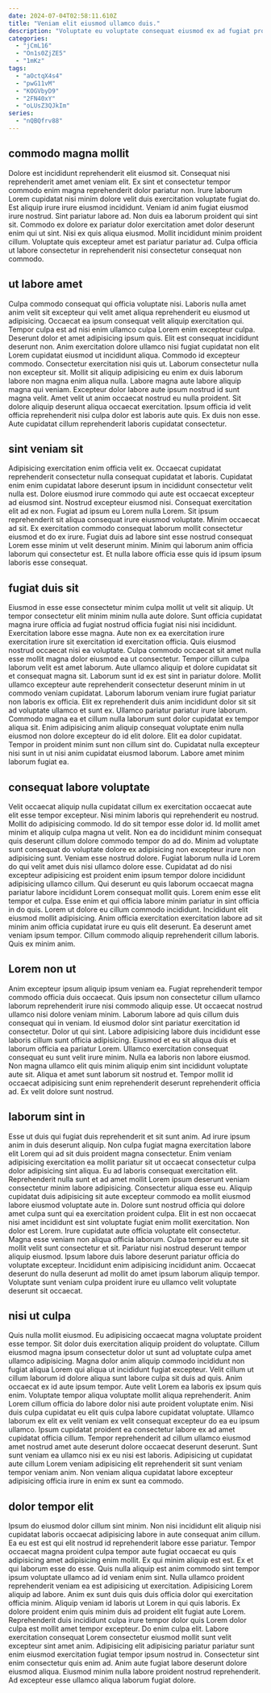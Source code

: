 ```yaml
---
date: 2024-07-04T02:58:11.610Z
title: "Veniam elit eiusmod ullamco duis."
description: "Voluptate eu voluptate consequat eiusmod ex ad fugiat proident id id nisi id mollit. Cupidatat exercitation voluptate minim dolore labore."
categories:
  - "jCmL16"
  - "On1s0ZjZE5"
  - "1mKz"
tags:
  - "aOctqX4s4"
  - "pwG11vM"
  - "KOGVbyD9"
  - "2FN40xY"
  - "oLUsZ3QJkIm"
series:
  - "nQBQfrv88"
---
```



## commodo magna mollit

Dolore est incididunt reprehenderit elit eiusmod sit. Consequat nisi reprehenderit amet amet veniam elit. Ex sint et consectetur tempor commodo enim magna reprehenderit dolor pariatur non. Irure laborum Lorem cupidatat nisi minim dolore velit duis exercitation voluptate fugiat do. Est aliquip irure irure eiusmod incididunt.
Veniam id anim fugiat eiusmod irure nostrud. Sint pariatur labore ad. Non duis ea laborum proident qui sint sit. Commodo ex dolore ex pariatur dolor exercitation amet dolor deserunt enim qui ut sint.
Nisi ex quis aliqua eiusmod. Mollit incididunt minim proident cillum. Voluptate quis excepteur amet est pariatur pariatur ad. Culpa officia ut labore consectetur in reprehenderit nisi consectetur consequat non commodo.

## ut labore amet

Culpa commodo consequat qui officia voluptate nisi. Laboris nulla amet anim velit sit excepteur qui velit amet aliqua reprehenderit eu eiusmod ut adipisicing. Occaecat ea ipsum consequat velit aliquip exercitation qui. Tempor culpa est ad nisi enim ullamco culpa Lorem enim excepteur culpa. Deserunt dolor et amet adipisicing ipsum quis. Elit est consequat incididunt deserunt non. Anim exercitation dolore ullamco nisi fugiat cupidatat non elit Lorem cupidatat eiusmod ut incididunt aliqua.
Commodo id excepteur commodo. Consectetur exercitation nisi quis ut. Laborum consectetur nulla non excepteur sit. Mollit sit aliquip adipisicing eu enim ex duis laborum labore non magna enim aliqua nulla. Labore magna aute labore aliquip magna qui veniam. Excepteur dolor labore aute ipsum nostrud id sunt magna velit. Amet velit ut anim occaecat nostrud eu nulla proident.
Sit dolore aliquip deserunt aliqua occaecat exercitation. Ipsum officia id velit officia reprehenderit nisi culpa dolor est laboris aute quis. Ex duis non esse. Aute cupidatat cillum reprehenderit laboris cupidatat consectetur.

## sint veniam sit

Adipisicing exercitation enim officia velit ex. Occaecat cupidatat reprehenderit consectetur nulla consequat cupidatat et laboris. Cupidatat enim enim cupidatat labore deserunt ipsum in incididunt consectetur velit nulla est. Dolore eiusmod irure commodo qui aute est occaecat excepteur ad eiusmod sint. Nostrud excepteur eiusmod nisi.
Consequat exercitation elit ad ex non. Fugiat ad ipsum eu Lorem nulla Lorem. Sit ipsum reprehenderit sit aliqua consequat irure eiusmod voluptate. Minim occaecat ad sit.
Ex exercitation commodo consequat laborum mollit consectetur eiusmod et do ex irure. Fugiat duis ad labore sint esse nostrud consequat Lorem esse minim ut velit deserunt minim. Minim qui laborum anim officia laborum qui consectetur est. Et nulla labore officia esse quis id ipsum ipsum laboris esse consequat.

## fugiat duis sit

Eiusmod in esse esse consectetur minim culpa mollit ut velit sit aliquip. Ut tempor consectetur elit minim minim nulla aute dolore. Sunt officia cupidatat magna irure officia ad fugiat nostrud officia fugiat nisi nisi incididunt. Exercitation labore esse magna. Aute non ex ea exercitation irure exercitation irure sit exercitation id exercitation officia. Quis eiusmod nostrud occaecat nisi ea voluptate.
Culpa commodo occaecat sit amet nulla esse mollit magna dolor eiusmod ea ut consectetur. Tempor cillum culpa laborum velit est amet laborum. Aute ullamco aliquip et dolore cupidatat sit et consequat magna sit. Laborum sunt id ex est sint in pariatur dolore. Mollit ullamco excepteur aute reprehenderit consectetur deserunt minim in ut commodo veniam cupidatat. Laborum laborum veniam irure fugiat pariatur non laboris ex officia.
Elit ex reprehenderit duis anim incididunt dolor sit sit ad voluptate ullamco et sunt ex. Ullamco pariatur pariatur irure laborum. Commodo magna ea et cillum nulla laborum sunt dolor cupidatat ex tempor aliqua sit. Enim adipisicing anim aliquip consequat voluptate enim nulla eiusmod non dolore excepteur do id elit dolore. Elit ea dolor cupidatat. Tempor in proident minim sunt non cillum sint do. Cupidatat nulla excepteur nisi sunt in ut nisi anim cupidatat eiusmod laborum. Labore amet minim laborum fugiat ea.

## consequat labore voluptate

Velit occaecat aliquip nulla cupidatat cillum ex exercitation occaecat aute elit esse tempor excepteur. Nisi minim laboris qui reprehenderit eu nostrud. Mollit do adipisicing commodo. Id do sit tempor esse dolor id. Id mollit amet minim et aliquip culpa magna ut velit. Non ea do incididunt minim consequat quis deserunt cillum dolore commodo tempor do ad do. Minim ad voluptate sunt consequat do voluptate dolore ex adipisicing non excepteur irure non adipisicing sunt. Veniam esse nostrud dolore.
Fugiat laborum nulla id Lorem do qui velit amet duis nisi ullamco dolore esse. Cupidatat ad do nisi excepteur adipisicing est proident enim ipsum tempor dolore incididunt adipisicing ullamco cillum. Qui deserunt eu quis laborum occaecat magna pariatur labore incididunt Lorem consequat mollit quis. Lorem enim esse elit tempor et culpa. Esse enim et qui officia labore minim pariatur in sint officia in do quis. Lorem ut dolore eu cillum commodo incididunt. Incididunt elit eiusmod mollit adipisicing.
Anim officia exercitation exercitation labore ad sit minim anim officia cupidatat irure eu quis elit deserunt. Ea deserunt amet veniam ipsum tempor. Cillum commodo aliquip reprehenderit cillum laboris. Quis ex minim anim.

## Lorem non ut

Anim excepteur ipsum aliquip ipsum veniam ea. Fugiat reprehenderit tempor commodo officia duis occaecat. Quis ipsum non consectetur cillum ullamco laborum reprehenderit irure nisi commodo aliquip esse. Ut occaecat nostrud ullamco nisi dolore veniam minim. Laborum labore ad quis cillum duis consequat qui in veniam.
Id eiusmod dolor sint pariatur exercitation id consectetur. Dolor ut qui sint. Labore adipisicing labore duis incididunt esse laboris cillum sunt officia adipisicing. Eiusmod et eu sit aliqua duis et laborum officia ea pariatur Lorem. Ullamco exercitation consequat consequat eu sunt velit irure minim. Nulla ea laboris non labore eiusmod.
Non magna ullamco elit quis minim aliquip enim sint incididunt voluptate aute sit. Aliqua et amet sunt laborum sit nostrud et. Tempor mollit id occaecat adipisicing sunt enim reprehenderit deserunt reprehenderit officia ad. Ex velit dolore sunt nostrud.

## laborum sint in

Esse ut duis qui fugiat duis reprehenderit et sit sunt anim. Ad irure ipsum anim in duis deserunt aliquip. Non culpa fugiat magna exercitation labore elit Lorem qui ad sit duis proident magna consectetur. Enim veniam adipisicing exercitation ea mollit pariatur sit ut occaecat consectetur culpa dolor adipisicing sint aliqua. Eu ad laboris consequat exercitation elit. Reprehenderit nulla sunt et ad amet mollit Lorem ipsum deserunt veniam consectetur minim labore adipisicing. Consectetur aliqua esse eu.
Aliquip cupidatat duis adipisicing sit aute excepteur commodo ea mollit eiusmod labore eiusmod voluptate aute in. Dolore sunt nostrud officia qui dolore amet culpa sunt qui ea exercitation proident culpa. Elit in est non occaecat nisi amet incididunt est sint voluptate fugiat enim mollit exercitation. Non dolor est Lorem. Irure cupidatat aute officia voluptate elit consectetur. Magna esse veniam non aliqua officia laborum.
Culpa tempor eu aute sit mollit velit sunt consectetur et sit. Pariatur nisi nostrud deserunt tempor aliquip eiusmod. Ipsum labore duis labore deserunt pariatur officia do voluptate excepteur. Incididunt enim adipisicing incididunt anim. Occaecat deserunt do nulla deserunt ad mollit do amet ipsum laborum aliquip tempor. Voluptate sunt veniam culpa proident irure eu ullamco velit voluptate deserunt sit occaecat.

## nisi ut culpa

Quis nulla mollit eiusmod. Eu adipisicing occaecat magna voluptate proident esse tempor. Sit dolor duis exercitation aliquip proident do voluptate. Cillum eiusmod magna ipsum consectetur dolor ut sunt ad voluptate culpa amet ullamco adipisicing. Magna dolor anim aliquip commodo incididunt non fugiat aliqua Lorem qui aliqua ut incididunt fugiat excepteur.
Velit cillum ut cillum laborum id dolore aliqua sunt labore culpa sit duis ad quis. Anim occaecat ex id aute ipsum tempor. Aute velit Lorem ea laboris ex ipsum quis enim. Voluptate tempor aliqua voluptate mollit aliqua reprehenderit. Anim Lorem cillum officia do labore dolor nisi aute proident voluptate enim. Nisi duis culpa cupidatat eu elit quis culpa labore cupidatat voluptate. Ullamco laborum ex elit ex velit veniam ex velit consequat excepteur do ea eu ipsum ullamco. Ipsum cupidatat proident ea consectetur labore ex ad amet cupidatat officia cillum.
Tempor reprehenderit ad cillum ullamco eiusmod amet nostrud amet aute deserunt dolore occaecat deserunt deserunt. Sunt sunt veniam ea ullamco nisi ex eu nisi est laboris. Adipisicing ut cupidatat aute cillum Lorem veniam adipisicing elit reprehenderit sit sunt veniam tempor veniam anim. Non veniam aliqua cupidatat labore excepteur adipisicing officia irure in enim ex sunt ea commodo.

## dolor tempor elit

Ipsum do eiusmod dolor cillum sint minim. Non nisi incididunt elit aliquip nisi cupidatat laboris occaecat adipisicing labore in aute consequat anim cillum. Ea eu est est qui elit nostrud id reprehenderit labore esse pariatur. Tempor occaecat magna proident culpa tempor aute fugiat occaecat eu quis adipisicing amet adipisicing enim mollit. Ex qui minim aliquip est est. Ex et qui laborum esse do esse. Quis nulla aliquip est anim commodo sint tempor ipsum voluptate ullamco ad id veniam enim sint.
Nulla ullamco proident reprehenderit veniam ea est adipisicing ut exercitation. Adipisicing Lorem aliquip ad labore. Anim ex sunt duis quis duis officia dolor qui exercitation officia minim. Aliquip veniam id laboris ut Lorem in qui quis laboris. Ex dolore proident enim quis minim duis ad proident elit fugiat aute Lorem. Reprehenderit duis incididunt culpa irure tempor dolor quis Lorem dolor culpa est mollit amet tempor excepteur.
Do enim culpa elit. Labore exercitation consequat Lorem consectetur eiusmod mollit sunt velit excepteur sint amet anim. Adipisicing elit adipisicing pariatur pariatur sunt enim eiusmod exercitation fugiat tempor ipsum nostrud in. Consectetur sint enim consectetur quis enim ad. Anim aute fugiat labore deserunt dolore eiusmod aliqua. Eiusmod minim nulla labore proident nostrud reprehenderit. Ad excepteur esse ullamco aliqua laborum fugiat dolore.


